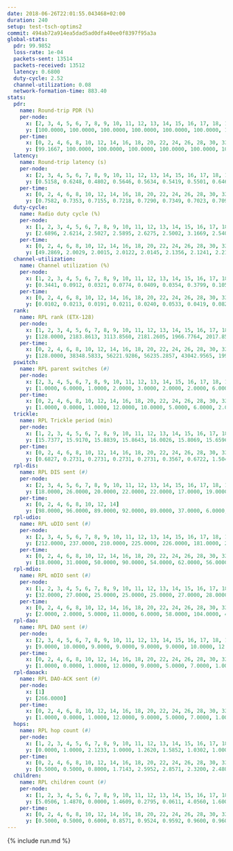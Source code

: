 ```yaml
---
date: 2018-06-26T22:01:55.043468+02:00
duration: 240
setup: test-tsch-optims2
commit: 494ab72a914ea5dad5ad0dfa40ee0f8397f95a3a
global-stats:
  pdr: 99.9852
  loss-rate: 1e-04
  packets-sent: 13514
  packets-received: 13512
  latency: 0.6800
  duty-cycle: 2.52
  channel-utilization: 0.08
  network-formation-time: 883.40
stats:
  pdr:
    name: Round-trip PDR (%)
    per-node:
      x: [2, 3, 4, 5, 6, 7, 8, 9, 10, 11, 12, 13, 14, 15, 16, 17, 18, 19, 20, 21, 22, 23, 24, 25]
      y: [100.0000, 100.0000, 100.0000, 100.0000, 100.0000, 100.0000, 100.0000, 100.0000, 100.0000, 99.8106, 100.0000, 99.8264, 100.0000, 100.0000, 100.0000, 100.0000, 100.0000, 100.0000, 100.0000, 100.0000, 100.0000, 100.0000, 100.0000, 100.0000]
    per-time:
      x: [0, 2, 4, 6, 8, 10, 12, 14, 16, 18, 20, 22, 24, 26, 28, 30, 32, 34, 36, 38, 40, 42, 44, 46, 48, 50, 52, 54, 56, 58, 60, 62, 64, 66, 68, 70, 72, 74, 76, 78, 80, 82, 84, 86, 88, 90, 92, 94, 96, 98, 100, 102, 104, 106, 108, 110, 112, 114, 116, 118, 120, 122, 124, 126, 128, 130, 132, 134, 136, 138, 140, 142, 144, 146, 148, 150, 152, 154, 156, 158, 160, 162, 164, 166, 168, 170, 172, 174, 176, 178, 180, 182, 184, 186, 188, 190, 192, 194, 196, 198, 200, 202, 204, 206, 208, 210, 212, 214, 216, 218, 220, 222, 224]
      y: [99.1667, 100.0000, 100.0000, 100.0000, 100.0000, 100.0000, 100.0000, 100.0000, 100.0000, 100.0000, 100.0000, 100.0000, 99.1597, 100.0000, 100.0000, 100.0000, 100.0000, 100.0000, 100.0000, 100.0000, 100.0000, 100.0000, 100.0000, 100.0000, 100.0000, 100.0000, 100.0000, 100.0000, 100.0000, 100.0000, 100.0000, 100.0000, 100.0000, 100.0000, 100.0000, 100.0000, 100.0000, 100.0000, 100.0000, 100.0000, 100.0000, 100.0000, 100.0000, 100.0000, 100.0000, 100.0000, 100.0000, 100.0000, 100.0000, 100.0000, 100.0000, 100.0000, 100.0000, 100.0000, 100.0000, 100.0000, 100.0000, 100.0000, 100.0000, 100.0000, 100.0000, 100.0000, 100.0000, 100.0000, 100.0000, 100.0000, 100.0000, 100.0000, 100.0000, 100.0000, 100.0000, 100.0000, 100.0000, 100.0000, 100.0000, 100.0000, 100.0000, 100.0000, 100.0000, 100.0000, 100.0000, 100.0000, 100.0000, 100.0000, 100.0000, 100.0000, 100.0000, 100.0000, 100.0000, 100.0000, 100.0000, 100.0000, 100.0000, 100.0000, 100.0000, 100.0000, 100.0000, 100.0000, 100.0000, 100.0000, 100.0000, 100.0000, 100.0000, 100.0000, 100.0000, 100.0000, 100.0000, 100.0000, 100.0000, 100.0000, 100.0000, 100.0000, 100.0000]
  latency:
    name: Round-trip latency (s)
    per-node:
      x: [2, 3, 4, 5, 6, 7, 8, 9, 10, 11, 12, 13, 14, 15, 16, 17, 18, 19, 20, 21, 22, 23, 24, 25]
      y: [0.5158, 0.6248, 0.4802, 0.5646, 0.5634, 0.5419, 0.5501, 0.6468, 0.5611, 0.6581, 0.6315, 0.6945, 0.7491, 0.7262, 0.6434, 0.6663, 0.7710, 0.7237, 0.7840, 0.8365, 0.7365, 0.8946, 0.9095, 0.8755]
    per-time:
      x: [0, 2, 4, 6, 8, 10, 12, 14, 16, 18, 20, 22, 24, 26, 28, 30, 32, 34, 36, 38, 40, 42, 44, 46, 48, 50, 52, 54, 56, 58, 60, 62, 64, 66, 68, 70, 72, 74, 76, 78, 80, 82, 84, 86, 88, 90, 92, 94, 96, 98, 100, 102, 104, 106, 108, 110, 112, 114, 116, 118, 120, 122, 124, 126, 128, 130, 132, 134, 136, 138, 140, 142, 144, 146, 148, 150, 152, 154, 156, 158, 160, 162, 164, 166, 168, 170, 172, 174, 176, 178, 180, 182, 184, 186, 188, 190, 192, 194, 196, 198, 200, 202, 204, 206, 208, 210, 212, 214, 216, 218, 220, 222, 224]
      y: [0.7582, 0.7353, 0.7155, 0.7218, 0.7290, 0.7349, 0.7023, 0.7090, 0.7195, 0.7005, 0.7157, 0.6846, 0.7215, 0.7325, 0.6998, 0.7472, 0.7211, 0.6781, 0.6773, 0.6717, 0.6909, 0.6628, 0.6925, 0.6946, 0.6806, 0.6825, 0.6727, 0.6739, 0.6811, 0.6899, 0.6744, 0.6865, 0.6916, 0.6840, 0.7400, 0.7256, 0.6857, 0.6849, 0.6841, 0.6847, 0.7042, 0.6907, 0.6739, 0.6442, 0.7001, 0.6731, 0.6627, 0.7073, 0.6655, 0.6589, 0.6719, 0.6603, 0.6788, 0.6811, 0.6653, 0.6751, 0.6814, 0.6722, 0.6736, 0.6931, 0.6648, 0.6586, 0.6746, 0.6680, 0.6565, 0.6515, 0.6654, 0.6728, 0.6706, 0.6630, 0.6884, 0.6742, 0.6765, 0.6624, 0.6565, 0.6559, 0.6761, 0.6512, 0.6608, 0.6652, 0.6861, 0.6770, 0.6597, 0.6563, 0.6606, 0.6699, 0.6703, 0.6520, 0.6630, 0.6527, 0.6620, 0.6746, 0.6644, 0.6893, 0.6456, 0.6727, 0.6275, 0.6584, 0.6705, 0.6816, 0.6526, 0.6713, 0.6852, 0.6874, 0.6875, 0.6647, 0.6722, 0.6650, 0.6401, 0.6428, 0.6759, 0.6434, 0.6706]
  duty-cycle:
    name: Radio duty cycle (%)
    per-node:
      x: [1, 2, 3, 4, 5, 6, 7, 8, 9, 10, 11, 12, 13, 14, 15, 16, 17, 18, 19, 20, 21, 22, 23, 24, 25]
      y: [2.6896, 2.6214, 2.5027, 2.5895, 2.6275, 2.5002, 3.1669, 2.5406, 2.3375, 2.3752, 2.5375, 2.4334, 2.6639, 2.4729, 2.5240, 2.6838, 2.5686, 2.6710, 2.5461, 2.5937, 2.4560, 2.6563, 2.4651, 2.4723, 2.5573]
    per-time:
      x: [0, 2, 4, 6, 8, 10, 12, 14, 16, 18, 20, 22, 24, 26, 28, 30, 32, 34, 36, 38, 40, 42, 44, 46, 48, 50, 52, 54, 56, 58, 60, 62, 64, 66, 68, 70, 72, 74, 76, 78, 80, 82, 84, 86, 88, 90, 92, 94, 96, 98, 100, 102, 104, 106, 108, 110, 112, 114, 116, 118, 120, 122, 124, 126, 128, 130, 132, 134, 136, 138, 140, 142, 144, 146, 148, 150, 152, 154, 156, 158, 160, 162, 164, 166, 168, 170, 172, 174, 176, 178, 180, 182, 184, 186, 188, 190, 192, 194, 196, 198, 200, 202, 204, 206, 208, 210, 212, 214, 216, 218, 220, 222, 224, 226, 228, 230, 232, 234, 236, 238]
      y: [49.2869, 2.0029, 2.0015, 2.0122, 2.0145, 2.1356, 2.1241, 2.2108, 2.2862, 2.2156, 2.2258, 2.2291, 2.2302, 2.2131, 2.2108, 2.2242, 2.2202, 2.1915, 2.1749, 2.1961, 2.2413, 2.2182, 2.2159, 2.2283, 2.2033, 2.1997, 2.1873, 2.1870, 2.1765, 2.1996, 2.1943, 2.2047, 2.2037, 2.1926, 2.1970, 2.2005, 2.2081, 2.1918, 2.2128, 2.2044, 2.1964, 2.5938, 2.4368, 2.2924, 2.2107, 2.2016, 2.1941, 2.2281, 2.2062, 2.2003, 2.1712, 2.2056, 2.1833, 2.1706, 2.2060, 2.2048, 2.1731, 2.1737, 2.1809, 2.1764, 2.1991, 2.1778, 2.2002, 2.1906, 2.1918, 2.2035, 2.1824, 2.1777, 2.1865, 2.2059, 2.1826, 2.1866, 2.1681, 2.1825, 2.1879, 2.1846, 2.1755, 2.1810, 2.1659, 2.1743, 2.1641, 2.1636, 2.1583, 2.1817, 2.1651, 2.1808, 2.1736, 2.1725, 2.1826, 2.1700, 2.1922, 2.1888, 2.1995, 2.1981, 2.1820, 2.1763, 2.1657, 2.1874, 2.5387, 2.3613, 2.2234, 2.2462, 2.1840, 2.1686, 2.1667, 2.1769, 2.1873, 2.1833, 2.1653, 2.1803, 2.1829, 2.1822, 2.1766, 2.1750, 2.1874, 2.1561, 2.1651, 2.1843, 2.1579, 2.1899]
  channel-utilization:
    name: Channel utilization (%)
    per-node:
      x: [1, 2, 3, 4, 5, 6, 7, 8, 9, 10, 11, 12, 13, 14, 15, 16, 17, 18, 19, 20, 21, 22, 23, 24, 25]
      y: [0.3441, 0.0912, 0.0321, 0.0774, 0.0409, 0.0354, 0.3799, 0.1056, 0.0656, 0.0402, 0.0437, 0.0449, 0.0631, 0.0949, 0.0840, 0.1538, 0.1057, 0.0896, 0.0470, 0.0479, 0.0355, 0.0508, 0.0337, 0.0312, 0.0322]
    per-time:
      x: [0, 2, 4, 6, 8, 10, 12, 14, 16, 18, 20, 22, 24, 26, 28, 30, 32, 34, 36, 38, 40, 42, 44, 46, 48, 50, 52, 54, 56, 58, 60, 62, 64, 66, 68, 70, 72, 74, 76, 78, 80, 82, 84, 86, 88, 90, 92, 94, 96, 98, 100, 102, 104, 106, 108, 110, 112, 114, 116, 118, 120, 122, 124, 126, 128, 130, 132, 134, 136, 138, 140, 142, 144, 146, 148, 150, 152, 154, 156, 158, 160, 162, 164, 166, 168, 170, 172, 174, 176, 178, 180, 182, 184, 186, 188, 190, 192, 194, 196, 198, 200, 202, 204, 206, 208, 210, 212, 214, 216, 218, 220, 222, 224, 226, 228, 230, 232, 234, 236, 238]
      y: [0.0102, 0.0213, 0.0191, 0.0211, 0.0240, 0.0533, 0.0419, 0.0826, 0.1150, 0.0903, 0.0963, 0.1005, 0.1012, 0.0955, 0.0932, 0.0977, 0.0974, 0.0880, 0.0847, 0.0922, 0.1056, 0.0957, 0.0927, 0.1011, 0.0920, 0.0897, 0.0869, 0.0875, 0.0810, 0.0917, 0.0892, 0.0921, 0.0895, 0.0865, 0.0889, 0.0900, 0.0935, 0.0888, 0.0900, 0.0899, 0.0921, 0.1859, 0.0933, 0.0386, 0.0892, 0.0883, 0.0875, 0.0977, 0.0926, 0.0868, 0.0778, 0.0932, 0.0813, 0.0815, 0.0924, 0.0925, 0.0815, 0.0821, 0.0855, 0.0832, 0.0907, 0.0847, 0.0916, 0.0881, 0.0877, 0.0911, 0.0837, 0.0844, 0.0870, 0.0922, 0.0856, 0.0860, 0.0796, 0.0842, 0.0868, 0.0843, 0.0822, 0.0845, 0.0798, 0.0843, 0.0792, 0.0774, 0.0763, 0.0835, 0.0784, 0.0852, 0.0838, 0.0812, 0.0852, 0.0806, 0.0868, 0.0842, 0.0907, 0.0882, 0.0832, 0.0818, 0.0783, 0.0854, 0.2133, 0.0927, 0.0256, 0.0437, 0.0816, 0.0802, 0.0809, 0.0821, 0.0890, 0.0855, 0.0776, 0.0850, 0.0855, 0.0859, 0.0831, 0.0848, 0.0874, 0.0768, 0.0790, 0.0863, 0.0767, 0.0880]
  rank:
    name: RPL rank (ETX-128)
    per-node:
      x: [1, 2, 3, 4, 5, 6, 7, 8, 9, 10, 11, 12, 13, 14, 15, 16, 17, 18, 19, 20, 21, 22, 23, 24, 25]
      y: [128.0000, 2183.8613, 3113.8560, 2181.2605, 1966.7764, 2017.8529, 1672.6276, 2225.4895, 593.3255, 2050.9286, 2135.8703, 455.6204, 2100.1130, 747.6692, 1889.2158, 1913.7754, 1918.6667, 2008.9795, 1230.6975, 1268.7479, 2125.1107, 1271.4274, 1649.7056, 1380.6092, 1137.6368]
    per-time:
      x: [0, 2, 4, 6, 8, 10, 12, 14, 16, 18, 20, 22, 24, 26, 28, 30, 32, 34, 36, 38, 40, 42, 44, 46, 48, 50, 52, 54, 56, 58, 60, 62, 64, 66, 68, 70, 72, 74, 76, 78, 80, 82, 84, 86, 88, 90, 92, 94, 96, 98, 100, 102, 104, 106, 108, 110, 112, 114, 116, 118, 120, 122, 124, 126, 128, 130, 132, 134, 136, 138, 140, 142, 144, 146, 148, 150, 152, 154, 156, 158, 160, 162, 164, 166, 168, 170, 172, 174, 176, 178, 180, 182, 184, 186, 188, 190, 192, 194, 196, 198, 200, 202, 204, 206, 208, 210, 212, 214, 216, 218, 220, 222, 224, 226, 228, 230, 232, 234, 236, 238]
      y: [128.0000, 38348.5833, 56221.9286, 56235.2857, 43042.9565, 19942.3871, 4963.3846, 1085.5091, 771.5714, 556.8800, 536.0000, 535.7000, 569.6400, 584.1000, 589.8400, 596.7358, 556.0200, 560.4600, 561.3600, 571.6000, 643.6296, 628.7170, 598.8654, 588.4118, 516.0769, 515.4400, 527.5000, 547.5800, 563.9600, 556.3922, 538.3725, 523.1961, 517.7308, 534.4200, 535.0000, 537.5000, 567.1600, 565.1731, 564.1961, 552.9600, 563.9200, 650.5815, 552.7941, 560.8841, 545.7818, 547.2692, 533.6400, 532.7400, 524.5600, 536.3077, 525.0200, 523.0577, 526.4074, 512.7647, 510.3396, 488.1600, 490.6538, 477.8077, 470.8800, 467.1800, 486.8600, 483.6471, 485.7000, 493.2549, 497.0385, 505.1569, 502.1600, 499.5490, 480.4615, 511.1346, 500.4038, 489.0400, 489.5882, 491.8868, 468.9400, 468.1600, 466.7000, 464.2600, 469.2549, 465.5686, 458.3200, 456.5600, 450.8600, 449.7000, 445.4200, 438.1400, 440.0392, 445.2600, 459.1176, 456.4706, 461.1000, 457.3000, 465.0784, 469.0400, 479.0800, 490.2800, 493.4200, 480.3704, 410.2788, 401.8665, 393.2004, 394.6782, 481.3800, 473.4510, 470.1400, 480.6538, 473.3846, 472.8077, 467.9608, 447.0800, 456.2800, 454.0400, 457.5600, 474.7885, 476.8600, 465.0000, 475.1600, 474.9800, 482.4118, 487.8913]
  pswitch:
    name: RPL parent switches (#)
    per-node:
      x: [2, 3, 4, 5, 6, 7, 8, 9, 10, 11, 12, 13, 14, 15, 16, 17, 18, 19, 20, 21, 22, 23, 24, 25]
      y: [1.0000, 6.0000, 1.0000, 2.0000, 3.0000, 2.0000, 2.0000, 6.0000, 2.0000, 4.0000, 8.0000, 3.0000, 9.0000, 6.0000, 1.0000, 3.0000, 11.0000, 7.0000, 7.0000, 13.0000, 3.0000, 17.0000, 8.0000, 4.0000]
    per-time:
      x: [0, 2, 4, 6, 8, 10, 12, 14, 16, 18, 20, 22, 24, 26, 28, 30, 32, 34, 36, 38, 40, 42, 44, 46, 48, 50, 52, 54, 56, 58, 60, 62, 64, 66, 68, 70, 72, 74, 76, 78, 80, 82, 84, 86, 88, 90, 92, 94, 96, 98, 100, 102, 104, 106, 108, 110, 112, 114, 116, 118, 120, 122, 124, 126, 128, 130, 132, 134, 136, 138, 140, 142, 144, 146, 148, 150, 152, 154, 156, 158, 160, 162, 164, 166, 168, 170, 172, 174, 176, 178, 180, 182, 184, 186, 188, 190, 192, 194, 196, 198, 200, 202, 204, 206, 208, 210, 212, 214, 216, 218, 220, 222, 224, 226, 228, 230, 232, 234, 236]
      y: [1.0000, 0.0000, 1.0000, 12.0000, 10.0000, 5.0000, 6.0000, 2.0000, 0.0000, 0.0000, 0.0000, 0.0000, 0.0000, 1.0000, 2.0000, 0.0000, 0.0000, 0.0000, 0.0000, 5.0000, 2.0000, 2.0000, 1.0000, 2.0000, 0.0000, 0.0000, 0.0000, 0.0000, 2.0000, 0.0000, 1.0000, 2.0000, 0.0000, 0.0000, 2.0000, 1.0000, 1.0000, 1.0000, 0.0000, 1.0000, 2.0000, 2.0000, 2.0000, 1.0000, 2.0000, 0.0000, 0.0000, 0.0000, 2.0000, 0.0000, 3.0000, 3.0000, 1.0000, 3.0000, 0.0000, 3.0000, 1.0000, 0.0000, 0.0000, 0.0000, 1.0000, 0.0000, 1.0000, 2.0000, 1.0000, 0.0000, 1.0000, 2.0000, 2.0000, 2.0000, 0.0000, 1.0000, 3.0000, 0.0000, 0.0000, 0.0000, 0.0000, 1.0000, 1.0000, 0.0000, 0.0000, 0.0000, 0.0000, 0.0000, 1.0000, 0.0000, 0.0000, 1.0000, 1.0000, 0.0000, 0.0000, 1.0000, 0.0000, 0.0000, 0.0000, 0.0000, 5.0000, 1.0000, 1.0000, 0.0000, 0.0000, 0.0000, 1.0000, 0.0000, 2.0000, 3.0000, 1.0000, 1.0000, 0.0000, 0.0000, 0.0000, 0.0000, 2.0000, 0.0000, 1.0000, 0.0000, 0.0000, 1.0000, 0.0000]
  trickle:
    name: RPL Trickle period (min)
    per-node:
      x: [1, 2, 3, 4, 5, 6, 7, 8, 9, 10, 11, 12, 13, 14, 15, 16, 17, 18, 19, 20, 21, 22, 23, 24, 25]
      y: [15.7377, 15.9170, 15.8839, 15.8643, 16.0026, 15.8069, 15.6596, 15.7990, 17.2425, 15.6704, 16.0172, 15.8501, 15.6528, 17.2521, 15.9557, 15.7245, 16.0038, 15.9039, 16.0318, 15.0875, 15.0422, 16.0071, 14.9625, 15.9572, 16.0689]
    per-time:
      x: [0, 2, 4, 6, 8, 10, 12, 14, 16, 18, 20, 22, 24, 26, 28, 30, 32, 34, 36, 38, 40, 42, 44, 46, 48, 50, 52, 54, 56, 58, 60, 62, 64, 66, 68, 70, 72, 74, 76, 78, 80, 82, 84, 86, 88, 90, 92, 94, 96, 98, 100, 102, 104, 106, 108, 110, 112, 114, 116, 118, 120, 122, 124, 126, 128, 130, 132, 134, 136, 138, 140, 142, 144, 146, 148, 150, 152, 154, 156, 158, 160, 162, 164, 166, 168, 170, 172, 174, 176, 178, 180, 182, 184, 186, 188, 190, 192, 194, 196, 198, 200, 202, 204, 206, 208, 210, 212, 214, 216, 218, 220, 222, 224, 226, 228, 230, 232, 234, 236, 238]
      y: [0.6827, 0.2731, 0.2731, 0.2731, 0.2731, 0.3567, 0.6722, 1.5043, 1.9407, 2.9710, 4.7186, 6.2915, 7.5148, 8.7381, 9.2624, 11.8707, 13.4567, 17.3015, 17.4763, 17.4763, 17.4763, 17.4763, 17.4763, 17.4763, 16.8146, 16.1710, 16.2529, 16.4277, 16.4277, 16.7053, 16.7909, 16.7909, 16.1634, 16.3403, 16.9520, 16.9721, 17.1267, 17.1402, 17.1336, 17.1267, 17.3015, 17.4763, 17.4763, 17.4763, 17.4763, 17.4763, 17.4763, 17.4763, 17.4763, 17.4763, 17.4763, 17.4763, 17.4763, 17.4763, 17.4763, 17.4763, 17.4763, 17.4763, 17.4763, 17.4763, 17.4763, 17.4763, 17.4763, 17.4763, 17.4763, 17.4763, 17.4763, 17.4763, 17.4763, 17.4763, 17.4763, 17.4763, 17.4763, 17.4763, 17.4763, 17.4763, 17.4763, 17.4763, 17.4763, 17.4763, 17.4763, 17.4763, 17.4763, 17.4763, 17.4763, 17.4763, 17.4763, 17.4763, 17.4763, 17.4763, 17.4763, 17.4763, 17.4763, 17.4763, 17.4763, 17.4763, 17.4763, 17.4763, 17.4763, 17.4763, 17.4763, 17.4763, 17.4763, 17.4763, 17.4763, 17.4763, 17.4763, 17.4763, 17.4763, 17.4763, 17.4763, 17.4763, 17.4763, 17.4763, 17.4763, 17.4763, 17.4763, 17.4763, 17.4763, 17.4763]
  rpl-dis:
    name: RPL DIS sent (#)
    per-node:
      x: [2, 3, 4, 5, 6, 7, 8, 9, 10, 11, 12, 13, 14, 15, 16, 17, 18, 19, 20, 21, 22, 23, 24, 25]
      y: [18.0000, 26.0000, 20.0000, 22.0000, 22.0000, 17.0000, 19.0000, 18.0000, 19.0000, 20.0000, 8.0000, 22.0000, 22.0000, 21.0000, 21.0000, 21.0000, 25.0000, 24.0000, 21.0000, 28.0000, 22.0000, 24.0000, 23.0000, 24.0000]
    per-time:
      x: [0, 2, 4, 6, 8, 10, 12, 14]
      y: [98.0000, 96.0000, 89.0000, 92.0000, 89.0000, 37.0000, 6.0000, 0.0000]
  rpl-udio:
    name: RPL uDIO sent (#)
    per-node:
      x: [2, 3, 4, 5, 6, 7, 8, 9, 10, 11, 12, 13, 14, 15, 16, 17, 18, 19, 20, 21, 22, 23, 24, 25]
      y: [212.0000, 237.0000, 210.0000, 225.0000, 226.0000, 181.0000, 226.0000, 237.0000, 224.0000, 208.0000, 226.0000, 227.0000, 234.0000, 207.0000, 209.0000, 211.0000, 202.0000, 219.0000, 222.0000, 243.0000, 228.0000, 216.0000, 197.0000, 193.0000]
    per-time:
      x: [0, 2, 4, 6, 8, 10, 12, 14, 16, 18, 20, 22, 24, 26, 28, 30, 32, 34, 36, 38, 40, 42, 44, 46, 48, 50, 52, 54, 56, 58, 60, 62, 64, 66, 68, 70, 72, 74, 76, 78, 80, 82, 84, 86, 88, 90, 92, 94, 96, 98, 100, 102, 104, 106, 108, 110, 112, 114, 116, 118, 120, 122, 124, 126, 128, 130, 132, 134, 136, 138, 140, 142, 144, 146, 148, 150, 152, 154, 156, 158, 160, 162, 164, 166, 168, 170, 172, 174, 176, 178, 180, 182, 184, 186, 188, 190, 192, 194, 196, 198, 200, 202, 204, 206, 208, 210, 212, 214, 216, 218, 220, 222, 224, 226, 228, 230, 232, 234, 236]
      y: [18.0000, 31.0000, 50.0000, 90.0000, 54.0000, 62.0000, 56.0000, 48.0000, 52.0000, 44.0000, 52.0000, 47.0000, 47.0000, 51.0000, 52.0000, 48.0000, 50.0000, 47.0000, 45.0000, 47.0000, 46.0000, 45.0000, 50.0000, 49.0000, 46.0000, 39.0000, 43.0000, 37.0000, 51.0000, 52.0000, 47.0000, 38.0000, 39.0000, 37.0000, 42.0000, 48.0000, 47.0000, 53.0000, 42.0000, 45.0000, 30.0000, 31.0000, 42.0000, 50.0000, 47.0000, 49.0000, 42.0000, 36.0000, 31.0000, 38.0000, 53.0000, 45.0000, 50.0000, 42.0000, 36.0000, 37.0000, 37.0000, 37.0000, 50.0000, 50.0000, 47.0000, 43.0000, 39.0000, 35.0000, 40.0000, 53.0000, 51.0000, 49.0000, 48.0000, 39.0000, 29.0000, 31.0000, 43.0000, 53.0000, 47.0000, 43.0000, 40.0000, 32.0000, 37.0000, 41.0000, 54.0000, 46.0000, 46.0000, 39.0000, 43.0000, 38.0000, 37.0000, 49.0000, 43.0000, 50.0000, 52.0000, 46.0000, 40.0000, 39.0000, 34.0000, 50.0000, 54.0000, 59.0000, 46.0000, 39.0000, 38.0000, 40.0000, 41.0000, 49.0000, 49.0000, 49.0000, 40.0000, 37.0000, 44.0000, 38.0000, 50.0000, 44.0000, 57.0000, 46.0000, 43.0000, 33.0000, 33.0000, 25.0000, 0.0000]
  rpl-mdio:
    name: RPL mDIO sent (#)
    per-node:
      x: [1, 2, 3, 4, 5, 6, 7, 8, 9, 10, 11, 12, 13, 14, 15, 16, 17, 18, 19, 20, 21, 22, 23, 24, 25]
      y: [32.0000, 27.0000, 25.0000, 25.0000, 25.0000, 27.0000, 28.0000, 24.0000, 27.0000, 28.0000, 25.0000, 25.0000, 24.0000, 24.0000, 22.0000, 27.0000, 22.0000, 27.0000, 25.0000, 31.0000, 34.0000, 26.0000, 31.0000, 26.0000, 24.0000]
    per-time:
      x: [0, 2, 4, 6, 8, 10, 12, 14, 16, 18, 20, 22, 24, 26, 28, 30, 32, 34, 36, 38, 40, 42, 44, 46, 48, 50, 52, 54, 56, 58, 60, 62, 64, 66, 68, 70, 72, 74, 76, 78, 80, 82, 84, 86, 88, 90, 92, 94, 96, 98, 100, 102, 104, 106, 108, 110, 112, 114, 116, 118, 120, 122, 124, 126, 128, 130, 132, 134, 136, 138, 140, 142, 144, 146, 148, 150, 152, 154, 156, 158, 160, 162, 164, 166, 168, 170, 172, 174, 176, 178, 180, 182, 184, 186, 188, 190, 192, 194, 196, 198, 200, 202, 204, 206, 208, 210, 212, 214, 216, 218, 220, 222, 224, 226, 228, 230, 232, 234, 236, 238]
      y: [2.0000, 2.0000, 5.0000, 11.0000, 6.0000, 58.0000, 104.0000, 45.0000, 44.0000, 21.0000, 17.0000, 8.0000, 7.0000, 5.0000, 6.0000, 7.0000, 5.0000, 1.0000, 0.0000, 2.0000, 4.0000, 4.0000, 5.0000, 3.0000, 6.0000, 6.0000, 2.0000, 1.0000, 3.0000, 3.0000, 4.0000, 8.0000, 7.0000, 4.0000, 1.0000, 0.0000, 1.0000, 3.0000, 6.0000, 7.0000, 2.0000, 5.0000, 1.0000, 1.0000, 0.0000, 0.0000, 3.0000, 10.0000, 1.0000, 7.0000, 2.0000, 2.0000, 0.0000, 0.0000, 1.0000, 3.0000, 9.0000, 4.0000, 3.0000, 3.0000, 2.0000, 0.0000, 1.0000, 5.0000, 7.0000, 4.0000, 2.0000, 3.0000, 1.0000, 2.0000, 0.0000, 0.0000, 3.0000, 5.0000, 4.0000, 8.0000, 2.0000, 3.0000, 0.0000, 0.0000, 0.0000, 6.0000, 3.0000, 7.0000, 4.0000, 2.0000, 3.0000, 0.0000, 0.0000, 0.0000, 2.0000, 7.0000, 7.0000, 5.0000, 4.0000, 0.0000, 0.0000, 0.0000, 2.0000, 5.0000, 7.0000, 1.0000, 8.0000, 2.0000, 0.0000, 1.0000, 1.0000, 3.0000, 10.0000, 4.0000, 4.0000, 1.0000, 1.0000, 0.0000, 0.0000, 2.0000, 3.0000, 8.0000, 1.0000, 4.0000]
  rpl-dao:
    name: RPL DAO sent (#)
    per-node:
      x: [2, 3, 4, 5, 6, 7, 8, 9, 10, 11, 12, 13, 14, 15, 16, 17, 18, 19, 20, 21, 22, 23, 24, 25]
      y: [9.0000, 10.0000, 9.0000, 9.0000, 9.0000, 9.0000, 10.0000, 12.0000, 9.0000, 10.0000, 13.0000, 10.0000, 14.0000, 12.0000, 9.0000, 9.0000, 14.0000, 11.0000, 13.0000, 15.0000, 10.0000, 17.0000, 14.0000, 10.0000]
    per-time:
      x: [0, 2, 4, 6, 8, 10, 12, 14, 16, 18, 20, 22, 24, 26, 28, 30, 32, 34, 36, 38, 40, 42, 44, 46, 48, 50, 52, 54, 56, 58, 60, 62, 64, 66, 68, 70, 72, 74, 76, 78, 80, 82, 84, 86, 88, 90, 92, 94, 96, 98, 100, 102, 104, 106, 108, 110, 112, 114, 116, 118, 120, 122, 124, 126, 128, 130, 132, 134, 136, 138, 140, 142, 144, 146, 148, 150, 152, 154, 156, 158, 160, 162, 164, 166, 168, 170, 172, 174, 176, 178, 180, 182, 184, 186, 188, 190, 192, 194, 196, 198, 200, 202, 204, 206, 208, 210, 212, 214, 216, 218, 220, 222, 224, 226, 228, 230, 232, 234, 236, 238]
      y: [1.0000, 0.0000, 1.0000, 12.0000, 9.0000, 5.0000, 7.0000, 1.0000, 0.0000, 0.0000, 0.0000, 0.0000, 0.0000, 1.0000, 2.0000, 0.0000, 0.0000, 5.0000, 8.0000, 4.0000, 6.0000, 3.0000, 1.0000, 2.0000, 0.0000, 0.0000, 0.0000, 0.0000, 3.0000, 0.0000, 1.0000, 3.0000, 6.0000, 2.0000, 8.0000, 1.0000, 2.0000, 1.0000, 0.0000, 2.0000, 2.0000, 2.0000, 3.0000, 0.0000, 2.0000, 0.0000, 6.0000, 1.0000, 7.0000, 1.0000, 4.0000, 4.0000, 1.0000, 3.0000, 0.0000, 5.0000, 1.0000, 0.0000, 0.0000, 1.0000, 5.0000, 1.0000, 3.0000, 4.0000, 3.0000, 3.0000, 2.0000, 3.0000, 2.0000, 4.0000, 1.0000, 1.0000, 3.0000, 0.0000, 3.0000, 1.0000, 2.0000, 4.0000, 1.0000, 2.0000, 0.0000, 1.0000, 1.0000, 4.0000, 2.0000, 1.0000, 3.0000, 1.0000, 3.0000, 2.0000, 0.0000, 8.0000, 1.0000, 1.0000, 1.0000, 1.0000, 6.0000, 3.0000, 4.0000, 0.0000, 0.0000, 1.0000, 2.0000, 3.0000, 2.0000, 5.0000, 2.0000, 1.0000, 2.0000, 0.0000, 2.0000, 2.0000, 6.0000, 0.0000, 1.0000, 1.0000, 1.0000, 4.0000, 1.0000, 0.0000]
  rpl-daoack:
    name: RPL DAO-ACK sent (#)
    per-node:
      x: [1]
      y: [266.0000]
    per-time:
      x: [0, 2, 4, 6, 8, 10, 12, 14, 16, 18, 20, 22, 24, 26, 28, 30, 32, 34, 36, 38, 40, 42, 44, 46, 48, 50, 52, 54, 56, 58, 60, 62, 64, 66, 68, 70, 72, 74, 76, 78, 80, 82, 84, 86, 88, 90, 92, 94, 96, 98, 100, 102, 104, 106, 108, 110, 112, 114, 116, 118, 120, 122, 124, 126, 128, 130, 132, 134, 136, 138, 140, 142, 144, 146, 148, 150, 152, 154, 156, 158, 160, 162, 164, 166, 168, 170, 172, 174, 176, 178, 180, 182, 184, 186, 188, 190, 192, 194, 196, 198, 200, 202, 204, 206, 208, 210, 212, 214, 216, 218, 220, 222, 224, 226, 228, 230, 232, 234, 236]
      y: [1.0000, 0.0000, 1.0000, 12.0000, 9.0000, 5.0000, 7.0000, 1.0000, 0.0000, 0.0000, 0.0000, 0.0000, 0.0000, 1.0000, 2.0000, 0.0000, 0.0000, 5.0000, 8.0000, 4.0000, 6.0000, 3.0000, 1.0000, 2.0000, 0.0000, 0.0000, 0.0000, 0.0000, 3.0000, 0.0000, 1.0000, 3.0000, 6.0000, 2.0000, 8.0000, 1.0000, 2.0000, 1.0000, 0.0000, 2.0000, 2.0000, 2.0000, 3.0000, 0.0000, 2.0000, 0.0000, 6.0000, 1.0000, 7.0000, 1.0000, 4.0000, 4.0000, 1.0000, 3.0000, 0.0000, 5.0000, 1.0000, 0.0000, 0.0000, 1.0000, 5.0000, 1.0000, 3.0000, 4.0000, 3.0000, 3.0000, 2.0000, 3.0000, 2.0000, 4.0000, 1.0000, 1.0000, 3.0000, 0.0000, 3.0000, 1.0000, 2.0000, 4.0000, 1.0000, 2.0000, 0.0000, 1.0000, 1.0000, 4.0000, 2.0000, 1.0000, 3.0000, 1.0000, 3.0000, 2.0000, 0.0000, 7.0000, 1.0000, 1.0000, 1.0000, 1.0000, 6.0000, 3.0000, 4.0000, 0.0000, 0.0000, 1.0000, 2.0000, 3.0000, 2.0000, 5.0000, 2.0000, 1.0000, 2.0000, 0.0000, 2.0000, 2.0000, 6.0000, 0.0000, 1.0000, 1.0000, 1.0000, 4.0000, 1.0000]
  hops:
    name: RPL hop count (#)
    per-node:
      x: [1, 2, 3, 4, 5, 6, 7, 8, 9, 10, 11, 12, 13, 14, 15, 16, 17, 18, 19, 20, 21, 22, 23, 24, 25]
      y: [0.0000, 1.0000, 2.1233, 1.0000, 1.2620, 1.5852, 1.0302, 1.0000, 2.1739, 2.0217, 2.1965, 1.9409, 2.0217, 3.0175, 2.2826, 2.0217, 2.1441, 3.0570, 3.0175, 3.2882, 3.5221, 3.0175, 4.0789, 4.0702, 4.0746]
    per-time:
      x: [0, 2, 4, 6, 8, 10, 12, 14, 16, 18, 20, 22, 24, 26, 28, 30, 32, 34, 36, 38, 40, 42, 44, 46, 48, 50, 52, 54, 56, 58, 60, 62, 64, 66, 68, 70, 72, 74, 76, 78, 80, 82, 84, 86, 88, 90, 92, 94, 96, 98, 100, 102, 104, 106, 108, 110, 112, 114, 116, 118, 120, 122, 124, 126, 128, 130, 132, 134, 136, 138, 140, 142, 144, 146, 148, 150, 152, 154, 156, 158, 160, 162, 164, 166, 168, 170, 172, 174, 176, 178, 180, 182, 184, 186, 188, 190, 192, 194, 196, 198, 200, 202, 204, 206, 208, 210, 212, 214, 216, 218, 220, 222, 224, 226, 228, 230, 232, 234, 236]
      y: [0.5000, 0.5000, 0.8000, 1.7143, 2.5952, 2.8571, 2.3200, 2.4800, 2.4800, 2.4800, 2.4800, 2.4800, 2.4800, 2.4800, 2.4400, 2.4400, 2.4400, 2.4400, 2.4400, 2.4200, 2.4200, 2.5400, 2.4800, 2.3200, 2.3200, 2.3200, 2.3200, 2.3200, 2.3200, 2.3200, 2.3200, 2.3200, 2.3200, 2.3200, 2.2800, 2.2800, 2.3400, 2.4200, 2.4400, 2.4400, 2.4200, 2.3400, 2.2800, 2.2800, 2.3200, 2.3200, 2.3200, 2.3200, 2.3200, 2.3200, 2.3000, 2.2400, 2.3600, 2.3000, 2.2800, 2.2400, 2.2400, 2.2400, 2.2400, 2.2400, 2.2400, 2.2400, 2.2400, 2.2400, 2.2400, 2.2400, 2.2400, 2.2600, 2.2600, 2.2000, 2.2000, 2.2000, 2.2000, 2.2000, 2.2000, 2.2000, 2.2000, 2.2000, 2.1800, 2.1600, 2.1600, 2.1600, 2.1600, 2.1600, 2.1600, 2.1600, 2.1600, 2.1600, 2.1600, 2.1600, 2.1600, 2.1600, 2.1600, 2.1600, 2.1600, 2.1600, 2.2000, 2.2000, 2.2000, 2.2000, 2.2000, 2.2000, 2.2000, 2.2000, 2.2000, 2.1600, 2.1600, 2.1600, 2.1600, 2.1600, 2.1600, 2.1600, 2.1600, 2.1600, 2.1600, 2.1600, 2.1600, 2.1600, 2.1600]
  children:
    name: RPL children count (#)
    per-node:
      x: [1, 2, 3, 4, 5, 6, 7, 8, 9, 10, 11, 12, 13, 14, 15, 16, 17, 18, 19, 20, 21, 22, 23, 24, 25]
      y: [5.0506, 1.4870, 0.0000, 1.4609, 0.2795, 0.0611, 4.0560, 1.6000, 0.4739, 0.2304, 0.3275, 0.2574, 0.4652, 0.0437, 0.9696, 2.1000, 1.3974, 1.9649, 0.4236, 0.4891, 0.0000, 0.6245, 0.0132, 0.0000, 0.0000]
    per-time:
      x: [0, 2, 4, 6, 8, 10, 12, 14, 16, 18, 20, 22, 24, 26, 28, 30, 32, 34, 36, 38, 40, 42, 44, 46, 48, 50, 52, 54, 56, 58, 60, 62, 64, 66, 68, 70, 72, 74, 76, 78, 80, 82, 84, 86, 88, 90, 92, 94, 96, 98, 100, 102, 104, 106, 108, 110, 112, 114, 116, 118, 120, 122, 124, 126, 128, 130, 132, 134, 136, 138, 140, 142, 144, 146, 148, 150, 152, 154, 156, 158, 160, 162, 164, 166, 168, 170, 172, 174, 176, 178, 180, 182, 184, 186, 188, 190, 192, 194, 196, 198, 200, 202, 204, 206, 208, 210, 212, 214, 216, 218, 220, 222, 224, 226, 228, 230, 232, 234, 236]
      y: [0.5000, 0.5000, 0.6000, 0.8571, 0.9524, 0.9592, 0.9600, 0.9600, 0.9600, 0.9600, 0.9600, 0.9600, 0.9600, 0.9600, 0.9600, 0.9600, 0.9600, 0.9600, 0.9600, 0.9600, 0.9600, 0.9600, 0.9600, 0.9600, 0.9600, 0.9600, 0.9600, 0.9600, 0.9600, 0.9600, 0.9600, 0.9600, 0.9600, 0.9600, 0.9600, 0.9600, 0.9600, 0.9600, 0.9600, 0.9600, 0.9600, 0.9600, 0.9600, 0.9600, 0.9600, 0.9600, 0.9600, 0.9600, 0.9600, 0.9600, 0.9600, 0.9600, 0.9600, 0.9600, 0.9600, 0.9600, 0.9600, 0.9600, 0.9600, 0.9600, 0.9600, 0.9600, 0.9600, 0.9600, 0.9600, 0.9600, 0.9600, 0.9600, 0.9600, 0.9600, 0.9600, 0.9600, 0.9600, 0.9600, 0.9600, 0.9600, 0.9600, 0.9600, 0.9600, 0.9600, 0.9600, 0.9600, 0.9600, 0.9600, 0.9600, 0.9600, 0.9600, 0.9600, 0.9600, 0.9600, 0.9600, 0.9600, 0.9600, 0.9600, 0.9600, 0.9600, 0.9600, 0.9600, 0.9600, 0.9600, 0.9600, 0.9600, 0.9600, 0.9600, 0.9600, 0.9600, 0.9600, 0.9600, 0.9600, 0.9600, 0.9600, 0.9600, 0.9600, 0.9600, 0.9600, 0.9600, 0.9600, 0.9600, 0.9600]
---
```


{% include run.md %}
